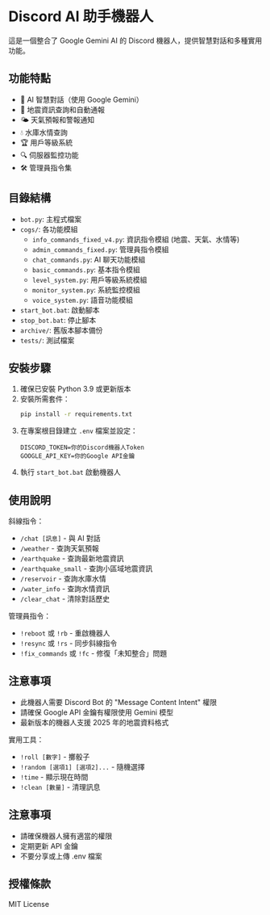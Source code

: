 # Discord AI 助手機器人

這是一個整合了 Google Gemini AI 的 Discord 機器人，提供智慧對話和多種實用功能。

## 功能特點

- 🤖 AI 智慧對話（使用 Google Gemini）
- 🌋 地震資訊查詢和自動通報
- 🌤️ 天氣預報和警報通知
- 💧 水庫水情查詢
- 🏆 用戶等級系統
- 🔍 伺服器監控功能
- 🛠️ 管理員指令集

## 目錄結構
- `bot.py`: 主程式檔案
- `cogs/`: 各功能模組
  - `info_commands_fixed_v4.py`: 資訊指令模組 (地震、天氣、水情等)
  - `admin_commands_fixed.py`: 管理員指令模組
  - `chat_commands.py`: AI 聊天功能模組
  - `basic_commands.py`: 基本指令模組
  - `level_system.py`: 用戶等級系統模組
  - `monitor_system.py`: 系統監控模組
  - `voice_system.py`: 語音功能模組
- `start_bot.bat`: 啟動腳本
- `stop_bot.bat`: 停止腳本
- `archive/`: 舊版本腳本備份
- `tests/`: 測試檔案

## 安裝步驟

1. 確保已安裝 Python 3.9 或更新版本
2. 安裝所需套件：
   ```bash
   pip install -r requirements.txt
   ```
3. 在專案根目錄建立 `.env` 檔案並設定：
   ```
   DISCORD_TOKEN=你的Discord機器人Token
   GOOGLE_API_KEY=你的Google API金鑰
   ```
4. 執行 `start_bot.bat` 啟動機器人

## 使用說明

斜線指令：
- `/chat [訊息]` - 與 AI 對話
- `/weather` - 查詢天氣預報
- `/earthquake` - 查詢最新地震資訊
- `/earthquake_small` - 查詢小區域地震資訊
- `/reservoir` - 查詢水庫水情
- `/water_info` - 查詢水情資訊
- `/clear_chat` - 清除對話歷史

管理員指令：
- `!reboot` 或 `!rb` - 重啟機器人
- `!resync` 或 `!rs` - 同步斜線指令
- `!fix_commands` 或 `!fc` - 修復「未知整合」問題

## 注意事項
- 此機器人需要 Discord Bot 的 "Message Content Intent" 權限
- 請確保 Google API 金鑰有權限使用 Gemini 模型
- 最新版本的機器人支援 2025 年的地震資料格式

實用工具：
- `!roll [數字]` - 擲骰子
- `!random [選項1] [選項2]...` - 隨機選擇
- `!time` - 顯示現在時間
- `!clean [數量]` - 清理訊息

## 注意事項

- 請確保機器人擁有適當的權限
- 定期更新 API 金鑰
- 不要分享或上傳 .env 檔案

## 授權條款

MIT License
